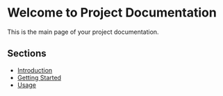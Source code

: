 # Welcome to Project Documentation

This is the main page of your project documentation.

## Sections

- [Introduction](docs/introduction.md)
- [Getting Started](docs/getting-started.md)
- [Usage](docs/usage.md)

